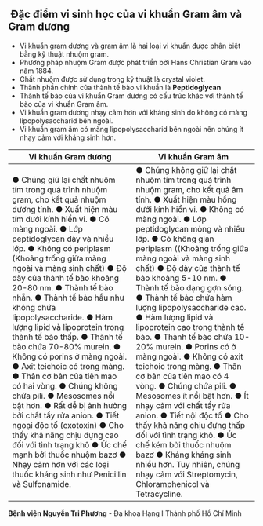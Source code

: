 ## ️ Đặc điểm vi sinh học của vi khuẩn Gram âm và Gram dương

  * Vi khuẩn gram dương và gram âm là hai loại vi khuẩn được phân biệt bằng kỹ thuật nhuộm gram.
  * Phương pháp nhuộm Gram được phát triển bởi Hans Christian Gram vào năm 1884.
  * Chất nhuộm được sử dụng trong kỹ thuật là crystal violet.
  * Thành phần chính của thành tế bào vi khuẩn là **Peptidoglycan**
  * Thành tế bào của vi khuẩn Gram dương có cấu trúc khác với thành tế bào của vi khuẩn Gram âm.
  * Vi khuẩn gram dương nhạy cảm hơn với kháng sinh do không có màng lipopolysaccharid bên ngoài.
  * Vi khuẩn gram âm có màng lipopolysaccharid bên ngoài nên chúng ít nhạy cảm với kháng sinh hơn.

**Vi khuẩn Gram dương** | **Vi khuẩn Gram âm**  
---|---  
● Chúng giữ lại chất nhuộm tím trong quá trình nhuộm gram, cho kết quả nhuộm dương tính. ● Xuất hiện màu tím dưới kính hiển vi. ● Có màng ngoài. ● Lớp peptidoglycan dày và nhiều lớp. ● Không có periplasm (Khoảng trống giữa màng ngoài và màng sinh chất) ● Độ dày của thành tế bào khoảng 20-80 nm. ● Thành tế bào nhẵn. ● Thành tế bào hầu như không chứa lipopolysaccharide. ● Hàm lượng lipid và lipoprotein trong thành tế bào thấp. ● Thành tế bào chứa 70-80% murein. ● Không có porins ở màng ngoài. ● Axit teichoic có trong màng. ● Thân cơ bản của tiên mao có hai vòng. ● Chúng không chứa pili. ● Mesosomes nổi bật hơn. ● Rất dễ bị ảnh hưởng bởi chất tẩy rửa anion. ● Tiết ngoại độc tố (exotoxin) ● Cho thấy khả năng chịu đựng cao đối với tình trạng khô ● Ức chế mạnh bởi thuốc nhuộm bazơ ● Nhạy cảm hơn với các loại thuốc kháng sinh như Penicillin và Sulfonamide. |  ● Chúng không giữ lại chất nhuộm tím trong quá trình nhuộm gram, cho kết quả âm tính. ● Xuất hiện màu hồng dưới kính hiển vi. ● Không có màng ngoài. ● Lớp peptidoglycan mỏng và nhiều lớp. ● Có không gian periplasm ((Khoảng trống giữa màng ngoài và màng sinh chất) ● Độ dày của thành tế bào khoảng 5-10 nm. ● Thành tế bào dạng gợn sóng. ● Thành tế bào chứa hàm lượng lipopolysaccharide cao. ● Hàm lượng lipid và lipoprotein cao trong thành tế bào. ● Thành tế bào chứa 10-20% murein. ● Porins có ở màng ngoài. ● Không có axit teichoic trong màng. ● Thân cơ bản của tiên mao có 4 vòng. ● Chúng chứa pili. ● Mesosomes ít nổi bật hơn. ● Ít nhạy cảm với chất tẩy rửa anion. ● Tiết nội độc tố ● Cho thấy khả năng chịu đựng thấp đối với tình trạng khô. ● Ức chế kém bởi thuốc nhuộm bazơ ● Kháng kháng sinh nhiều hơn. Tuy nhiên, chúng nhạy cảm với Streptomycin, Chloramphenicol và Tetracycline.  
**Bệnh viện Nguyễn Tri Phương** - Đa khoa Hạng I Thành phố Hồ Chí Minh
